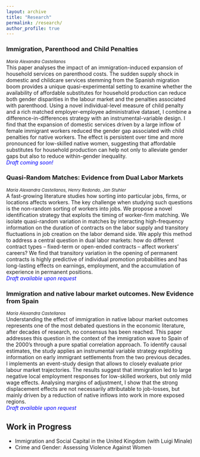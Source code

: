 ```yaml
---
layout: archive
title: "Research"
permalink: /research/
author_profile: true
---
```



<!-- {% for post in site.research %}
  {% include archive-single-nolink.html %}
{% endfor %} -->

### Immigration, Parenthood and Child Penalties <br>
<small> *María Alexandra Castellanos*</small> <br>
This paper analyses the impact of an immigration-induced expansion of household services on parenthood costs. The sudden supply shock in domestic and childcare services stemming from the Spanish migration boom provides a unique quasi-experimental setting to examine whether the availability of affordable substitutes for household production can reduce both gender disparities in the labour market and the penalties associated with parenthood. Using a novel individual-level measure of child penalty and a rich matched employer-employee administrative dataset, I combine a difference-in-differences strategy with an instrumental-variable design. I find that the expansion of domestic services driven by a large inflow of female immigrant workers reduced the gender gap associated with child penalties for native workers. The effect is persistent over time and more pronounced for low-skilled native women, suggesting that affordable substitutes for household production can help not only to alleviate gender gaps but also to reduce within-gender inequality. <br>
<span style="color: blue;">*Draft coming soon!*</span>

### Quasi-Random Matches: Evidence from Dual Labor Markets <br>
<small>*María Alexandra Castellanos, Henry Redondo, Jan Stuhler*</small> <br>
A fast-growing literature studies how sorting into particular jobs, firms, or locations
affects workers. The key challenge when studying such questions is the
non-random sorting of workers into jobs. We propose a novel identification strategy
that exploits the timing of worker-firm matching. We isolate quasi-random variation
in matches by interacting high-frequency information on the duration of contracts
on the labor supply and transitory fluctuations in job creation on the labor demand
side. We apply this method to address a central question in dual labor markets: how
do different contract types – fixed-term or open-ended contracts – affect workers’
careers? We find that transitory variation in the opening of permanent contracts
is highly predictive of individual promotion probabilities and has long-lasting effects
on earnings, employment, and the accumulation of experience in permanent
positions.<br>
<span style="color: blue;">*Draft available upon request*</span>

### Immigration and native labour market outcomes. New Evidence from Spain <br>
<small>*María Alexandra Castellanos*</small> <br>
Understanding the effect of immigration in native labour market outcomes represents one of
the most debated questions in the economic literature, after decades of research, no consensus
has been reached. This paper addresses this question in the context of the immigration
wave to Spain of the 2000’s through a pure spatial correlation approach. To identify causal
estimates, the study applies an instrumental variable strategy exploiting information on early
immigrant settlements from the two previous decades. I implements an event-study
design that allows to closely evaluate prior labour market trajectories. The results
suggest that immigration led to large negative local employment responses for low-skilled
workers, but only mild wage effects. Analysing margins of adjustment, I show that the strong displacement effects are not necessarily attributable to job-losses, but mainly driven by a reduction of native inflows into work in more exposed regions. <br>
<span style="color: blue;">*Draft available upon request*</span>

## Work in Progress
- Immigration and Social Capital in the United Kingdom (with Luigi Minale)
- Crime and Gender: Assessing Violence Against Women

